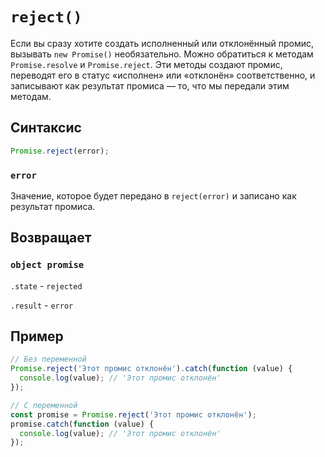 # `reject()`

Если вы сразу хотите создать исполненный или отклонённый промис, вызывать `new Promise()` необязательно. Можно обратиться к методам `Promise.resolve` и `Promise.reject`. Эти методы создают промис, переводят его в статус «исполнен» или «отклонён» соответственно, и записывают как результат промиса — то, что мы передали этим методам.

## Синтаксис

```js
Promise.reject(error);
```

### `error`

Значение, которое будет передано в `reject(error)` и записано как результат промиса.

## Возвращает

### `object promise`

`.state` - `rejected`

`.result` - `error`

## Пример

```js
// Без переменной
Promise.reject('Этот промис отклонён').catch(function (value) {
  console.log(value); // 'Этот промис отклонён'
});

// С переменной
const promise = Promise.reject('Этот промис отклонён');
promise.catch(function (value) {
  console.log(value); // 'Этот промис отклонён'
});
```
